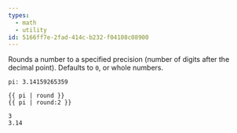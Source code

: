```yaml
---
types:
  - math
  - utility
id: 5166ff7e-2fad-414c-b232-f04108c08900
---
```

Rounds a number to a specified precision (number of digits after the decimal point). Defaults to `0`, or whole numbers.

```.language-yaml
pi: 3.14159265359
```

```
{{ pi | round }}
{{ pi | round:2 }}
```

```.language-output
3
3.14
```
